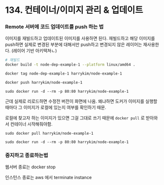 # 134. 컨테이너/이미지 관리 & 업데이트

### Remote 서버에 코드 업데이트를 push 하는 법
이미지를 재빌드하고 업데이트된 이미지를 사용하면 된다. 재빌드하고 해당 이미지를 push하면 실제로 변경된 부분에 대해서만 push하고 변경되지 않은 레이어는 재사용한다. (레이어 기반 아키택쳐ㄴ)
```bash
# 재빌드
docker build -t node-dep-example-1 --platform linux/amd64 .

docker tag node-dep-example-1 harrykim/node-example-1

docker push harrykim/node-example-1
```

```
sudo docker run -d --rm -p 80:80 harrykim/node-example-1
```

근데 실제로 리로드하면 수정전 버전이 화면에 나옴. 왜냐하면 도커가 이미지를 실행할 때마다 그 이미지가 로컬에 있는지 여부를 확인하기 때문.

로컬에 찾고자 하는 이미지가 있으면 그걸 그대로 쓰기 때문에 `docker pull` 로 받아와서 컨테이너 시작해줘야함.

```
sudo docker pull harrykim/node-example-1

sudo docker run -d --rm -p 80:80 harrykim/node-example-1
```


### 중지하고 종료하는법
웹서버 종료는 docker stop 

인스턴스 종료는 aws 에서 terminate instance